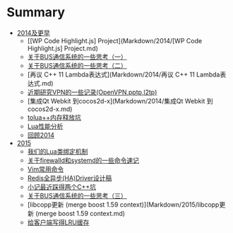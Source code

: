 # Summary

* [2014及更早](Markdown/2014/README.md)
    * [\[WP Code Highlight.js\] Project](Markdown/2014/[WP Code Highlight.js] Project.md)
    * [关于BUS通信系统的一些思考（一）](Markdown/2014/关于BUS通信系统的一些思考（一）.md)
    * [关于BUS通信系统的一些思考（二）](Markdown/2014/关于BUS通信系统的一些思考（二）.md)
    * [再议 C++ 11 Lambda表达式](Markdown/2014/再议 C++ 11 Lambda表达式.md)
    * [近期研究VPN的一些记录(OpenVPN,pptp,l2tp)](Markdown/2014/近期研究VPN的一些记录(OpenVPN,pptp,l2tp).md)
    * [集成Qt Webkit 到cocos2d-x](Markdown/2014/集成Qt Webkit 到cocos2d-x.md)
    * [tolua++内存释放坑](Markdown/2014/tolua++内存释放坑.md)
    * [Lua性能分析](Markdown/2014/Lua性能分析.md)
    * [回顾2014](Markdown/2014/回顾2014.md)
* [2015](Markdown/2015/README.md)
    * [我们的Lua类绑定机制](Markdown/2015/我们的Lua类绑定机制.md)
    * [关于firewalld和systemd的一些命令速记](Markdown/2015/关于firewalld和systemd的一些命令速记.md)
    * [Vim常用命令](Markdown/2015/Vim常用命令.md)
    * [Redis全异步\(HA\)Driver设计稿](Markdown/2015/Redis全异步\(HA\)Driver设计稿.md)
    * [小记最近踩得两个C++坑](Markdown/2015/小记最近踩得两个C++坑.md)
    * [关于BUS通信系统的一些思考（三）](Markdown/2015/关于BUS通信系统的一些思考（三）.md)
    * [libcopp更新 (merge boost 1.59 context)](Markdown/2015/libcopp更新 (merge boost 1.59 context.md)
    * [给客户端写得LRU缓存](Markdown/2015/给客户端写得LRU缓存.md)

